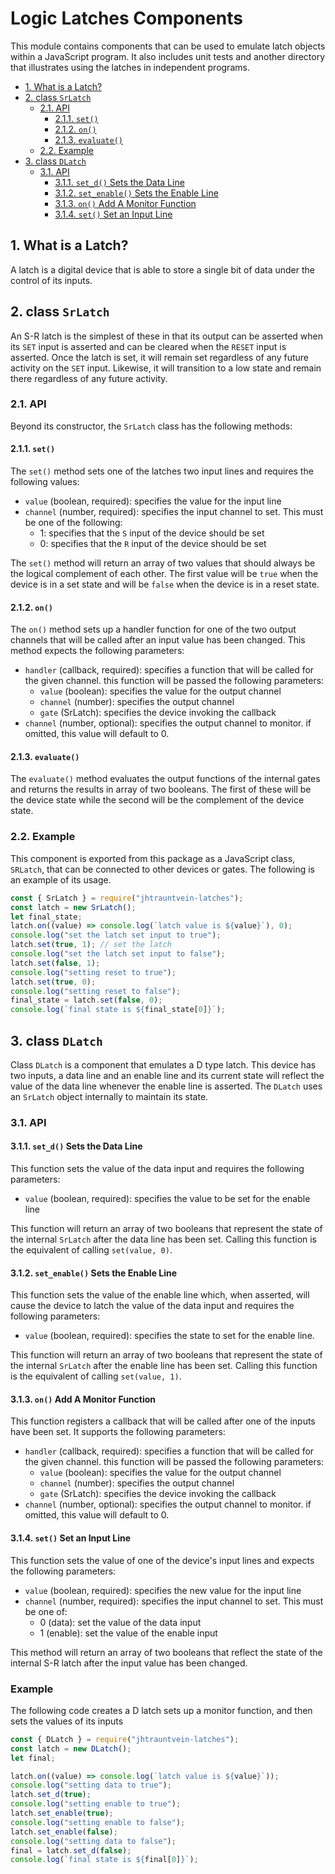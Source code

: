 # Logic Latches Components

This module contains components that can be used to emulate latch objects within a 
JavaScript program.  It also includes unit tests and another directory that 
illustrates using the latches in independent programs.

- [1. What is a Latch?](#1-what-is-a-latch)
- [2. class `SrLatch`](#2-class-srlatch)
  - [2.1. API](#21-api)
    - [2.1.1. `set()`](#211-set)
    - [2.1.2. `on()`](#212-on)
    - [2.1.3. `evaluate()`](#213-evaluate)
  - [2.2. Example](#22-example)
- [3. class `DLatch`](#3-class-dlatch)
  - [3.1. API](#31-api)
    - [3.1.1. `set_d()` Sets the Data Line](#311-set_d-sets-the-data-line)
    - [3.1.2. `set_enable()` Sets the Enable Line](#312-set_enable-sets-the-enable-line)
    - [3.1.3. `on()` Add A Monitor Function](#313-on-add-a-monitor-function)
    - [3.1.4. `set()` Set an Input Line](#314-set-set-an-input-line)


## 1. What is a Latch?

A latch is a digital device that is able to store a single bit of data under the control
of its inputs.

## 2. class `SrLatch` 

An S-R latch is the simplest of these in that its output can be asserted
when its `SET` input is asserted and can be cleared when the `RESET` input is asserted.
Once the latch is set, it will remain set regardless of any future activity on the `SET`
input.  Likewise, it will transition to a low state and remain there regardless of any
future activity.  

### 2.1. API

Beyond its constructor, the `SrLatch` class has the following methods:

#### 2.1.1. `set()`

The `set()` method sets one of the latches two input lines and requires the following values:

* `value` (boolean, required): specifies the value for the input line
* `channel` (number, required): specifies the input channel to set.  This must be one
of the following:
   * 1: specifies that the `S` input of the device should be set
   * 0: specifies that the `R` input of the device should be set

The `set()` method will return an array of two values that should always be the logical
complement of each other.  The first value will be `true` when the device is in a set state
and will be `false` when the device is in a reset state.

#### 2.1.2. `on()`

The `on()` method sets up a handler function for one of the two output channels that will be 
called after an input value has been changed.  This method expects the following parameters:

* `handler` (callback, required): specifies a function that will be called for the given channel.
this function will be passed the following parameters:
  * `value` (boolean): specifies the value for the output channel
  * `channel` (number): specifies the output channel
  * `gate` (SrLatch): specifies the device invoking the callback
* `channel` (number, optional): specifies the output channel to monitor.  if omitted, this
value will default to 0.

#### 2.1.3. `evaluate()`

The `evaluate()` method evaluates the output functions of the internal gates and returns
the results in array of two booleans.  The first of these will be the device state while
the second will be the complement of the device state.

### 2.2. Example

This component is exported from this package as a JavaScript class, `SRLatch`, that can be
connected to other devices or gates.  The following is an example of its usage.

```javascript
const { SrLatch } = require("jhtrauntvein-latches");
const latch = new SrLatch();
let final_state;
latch.on((value) => console.log(`latch value is ${value}`), 0);
console.log("set the latch set input to true");
latch.set(true, 1); // set the latch
console.log("set the latch set input to false");
latch.set(false, 1);
console.log("setting reset to true");
latch.set(true, 0);
console.log("setting reset to false");
final_state = latch.set(false, 0);
console.log(`final state is ${final_state[0]}`);
```

## 3. class `DLatch`

Class `DLatch` is a component that emulates a D type latch.  This device has two inputs, a data line
and an enable line and its current state will reflect the value of the data line whenever the enable
line is asserted.  The `DLatch` uses an `SrLatch` object internally to maintain its state.

### 3.1. API

#### 3.1.1. `set_d()` Sets the Data Line

This function sets the value of the data input and requires the following parameters:

* `value` (boolean, required): specifies the value to be set for the enable line

This function will return  an array of two booleans that represent the state of the internal `SrLatch` after
the data line has been set.  Calling this function is the equivalent of calling `set(value, 0)`.

#### 3.1.2. `set_enable()` Sets the Enable Line

This function sets the value of the enable line which, when asserted, will cause the device to latch
the value of the data input and requires the following parameters:

* `value` (boolean, required): specifies the state to set for the enable line.

This function will return an array of two booleans that represent the state of the internal `SrLatch` after
the enable line has been set.  Calling this function is the equivalent of calling `set(value, 1)`.

#### 3.1.3. `on()` Add A Monitor Function

This function registers a callback that will be called after one of the inputs have been set.  It supports
the following parameters:

* `handler` (callback, required): specifies a function that will be called for the given channel.
this function will be passed the following parameters:
  * `value` (boolean): specifies the value for the output channel
  * `channel` (number): specifies the output channel
  * `gate` (SrLatch): specifies the device invoking the callback
* `channel` (number, optional): specifies the output channel to monitor.  if omitted, this
value will default to 0.

#### 3.1.4. `set()` Set an Input Line

This function sets the value of one of the device's input lines and expects the following parameters:

* `value` (boolean, required): specifies the new value for the input line
* `channel` (number, required): specifies the input channel to set.  This must be one of:
  * 0 (data): set the value of the data input
  * 1 (enable): set the value of the enable input

This method will return an array of two booleans that reflect the state of the internal S-R latch after
the input value has been changed.

### Example

The following code creates a D latch sets up a monitor function, and then sets the values of its inputs

```javascript
const { DLatch } = require("jhtrauntvein-latches");
const latch = new DLatch();
let final;

latch.on((value) => console.log(`latch value is ${value}`));
console.log("setting data to true");
latch.set_d(true);
console.log("setting enable to true");
latch.set_enable(true);
console.log("setting enable to false");
latch.set_enable(false);
console.log("setting data to false");
final = latch.set_d(false);
console.log(`final state is ${final[0]}`);
```
